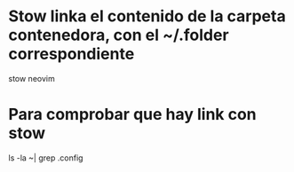 # Stow linka el contenido de la carpeta contenedora, con el ~/.folder correspondiente

stow neovim

# Para comprobar que hay link con stow
ls -la ~| grep .config
